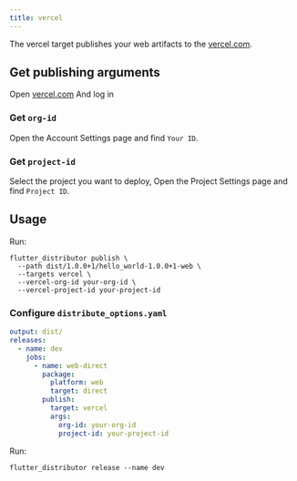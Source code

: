 ```yaml
---
title: vercel
---
```


The vercel target publishes your web artifacts to the [vercel.com](https://vercel.com).

## Get publishing arguments

Open [vercel.com](https://vercel.com) And log in

### Get `org-id`

Open the Account Settings page and find `Your ID`.

### Get `project-id`

Select the project you want to deploy, Open the Project Settings page and find `Project ID`.

## Usage

Run:

```
flutter_distributor publish \
  --path dist/1.0.0+1/hello_world-1.0.0+1-web \
  --targets vercel \
  --vercel-org-id your-org-id \
  --vercel-project-id your-project-id
```

### Configure `distribute_options.yaml`

```yaml
output: dist/
releases:
  - name: dev
    jobs:
      - name: web-direct
        package:
          platform: web
          target: direct
        publish:
          target: vercel
          args:
            org-id: your-org-id
            project-id: your-project-id
```

Run:

```
flutter_distributor release --name dev
```
